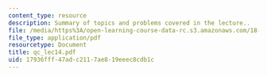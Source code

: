 ```yaml
---
content_type: resource
description: Summary of topics and problems covered in the lecture..
file: /media/https%3A/open-learning-course-data-rc.s3.amazonaws.com/18-435j-quantum-computation-fall-2003/17936fff47adc2117ae819eeec8cdb1c_qc_lec14.pdf
file_type: application/pdf
resourcetype: Document
title: qc_lec14.pdf
uid: 17936fff-47ad-c211-7ae8-19eeec8cdb1c
---
```

